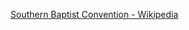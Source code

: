 ﻿[Southern Baptist Convention - Wikipedia](https://en.wikipedia.org/wiki/Southern_Baptist_Convention)